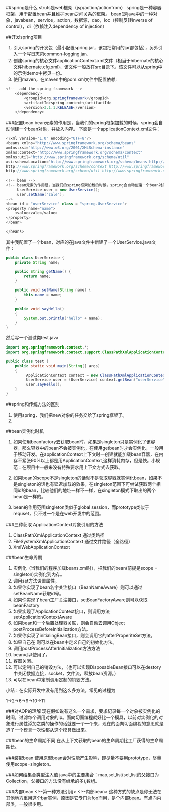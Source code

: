 ##spring是什么
struts是web框架（jsp/action/actionfrom）
spring是一种容器框架，用于配置bean并且维护bean之间关系的框架。
bean(是java中的一种对象，javabean，service，action，数据源，dao，ioc（控制反转inverse of control），di（依赖注入dependency of injection）


##开发spring项目
1. 引入spring的开发包（最小配置spring.jar，该包把常用的jar都包括），另外引入一个写日志包common-logging.jar。
2. 创建spring的核心文件applicationContext.xml文件（相当于hibernate的核心文件hibernate.cfg.xml)，该文件一般放在src目录下。该文件可以从spring中的示例demo中拷贝一份。
3. 使用maven，在maven中的pom.xml文件中配置依赖:

```java
<!--  add the spring framework -->
    <dependency>
        <groupId>org.springframework</groupId>
    	<artifactId>spring-context</artifactId>
    	<version>3.1.1.RELEASE</version>
    </dependency>
```

###配置bean
bean元素的作用是，当我们的spring框架加载的时候，spring会自动创建一个bean对象，并放入内存。
下面是一个applicationContext.xml文件：
```java
<?xml version="1.0" encoding="UTF-8"?>
<beans xmlns="http://www.springframework.org/schema/beans"
xmlns:xsi="http://www.w3.org/2001/XMLSchema-instance"
xmlns:context="http://www.springframework.org/schema/context"
xmlns:util="http://www.springframework.org/schema/util"
xsi:schemaLocation="http://www.springframework.org/schema/beans http://www.springframework.org/schema/beans/spring-beans-2.5.xsd
http://www.springframework.org/schema/context http://www.springframework.org/schema/context/spring-context-3.0.xsd
http://www.springframework.org/schema/util http://www.springframework.org/schema/util/spring-util-2.5.xsd">

<!-- bean -->
<!-- bean元素的作用是，当我们的spring框架加载的时候，spring会自动创建一个bean对象，并放入内存。
     UserService user = new UserService();
	 user.setName("zale");
-->
<bean id = "userService" class = "spring.UserService">
<property name="name">
	<value>zale</value>
</property>
</bean>

</beans>
```
其中我配置了一个bean，对应的在java文件中新建了一个UserService.java文件：
```java
public class UserService {
    private String name;

	public String getName() {
		return name;
	}

	public void setName(String name) {
		this.name = name;
	}
	
	public void sayHello()
	{
		System.out.println("hello" + name);
	}
}
```

然后写一个测试类test.java
```java
import org.springframework.context.*;
import org.springframework.context.support.ClassPathXmlApplicationContext;

public class test {
    public static void main(String[] args)
	{
		 ApplicationContext context = new ClassPathXmlApplicationContext("applicationContext.xml");
		 UserService user = (UserService) context.getBean("userService");
		 user.sayHello();
	}
}
```

##spring和传统方法的区别
1. 使用spring，我们把new对象的任务交给了spring框架了。
2. 

##bean实例化时机
1. 如果使用beanfactory去获取bean时，如果是singleton只是实例化了该容器，那么容器中的bean不会被实例化，在使用getbean时才会实例化，一般用于移动开发。在applicationContext上下文时一创建就能加载bean容器，在内存不紧张90%以上都是用ApplicationContext,这样消耗内存，但是快。小规范：在项目中一般来没有特殊要求用上下文方式去获取。

2. 如果bean的scope不是singleton的话就不是获取容器就实例化bean，如果不是singleton的话也有延迟加载的效果，在singleton范围下可尝试获取两个相同id的bean，比较他们的地址一样不一样，在singleton模式下取出的两个bean是一样的。

3. bean的作用范围singleton类似于global session，而prototype类似于requset，只不过一个是在web开发中的范围。

###三种获取 ApplicationContext对象引用的方法
1. ClassPathXmlApplicationContext 通过类路径
2. FileSystemXmlApplicationContext 通过文件路径（全路径）
3. XmlWebApplicationContext

###bean生命周期
1. 实例化（当我们的程序加载beans.xml时），把我们的bean(前提是scope = singleton)实例化到内存。
2. 调用set方法设置属性。
3. 如果你实现了bean名字关注接口（BeanNameAware）则可以通过setBeanName获取id号。
4. 如果你实现了bean工厂关注接口，setBeanFactoryAware则可以获取beanFactory
5. 如果实现了ApplicationContext接口，则调用方法setApplicationContextAware
6. 如果bean和一个后置处理器关联，则会自动去调用Object postProcessBeforeInitialization方法。
7. 如果你实现了initialingBean接口，则会调用它的afterProperiteSet方法。
8. 如果自己在<bean init-method= "init"/> 则可以在bean中定义自己的初始化方法。
9. 调用postProcessAfterInitialization方法方法
10. bean可以使用了。
11. 容器关闭。
12. 可以定制自己的销毁方法，（也可以实现DisposableBean接口可以在destory中关闭数据连接，socket，文件流，释放bean资源。）
13. 可以在bean中定制<bean destory-method = "fun1"/>调用定制的销毁方法。

小结：在实际开发中没有用到这么多方法，常见的过程为

1->2->6->9->10->11

###对AOP的理解
现在假如说有这么一个需求，要求记录每一个对象被实例化的时间，过滤每个调用对象的ip。面向切面编程就好比一个模具，以前对实例化的对象进行属性添加之类的操作的话就要一个一个来，现在的面向切面编程的意思就是造了一个模具一次性都从这个模具做出来。

###bean的生命周期不同
在从上下文获取的bean的生命周期比工厂获得的生命周期长。

###装配bean
使用原型bean会对性能产生影响，即尽量不要用prototype，尽量使用scope=singleton。

###如何给集合类型注入值
java中的主要集合：map,set,list(set,list的父接口为Collection<E>，父接口的方法没有继承的多),数组。

###内部bean
<bean id = "foo" class = "..">
    <property name = "bar">
    <!--第一种方法引用>
    <ref bean = "bean对象名"/>
    <!--内部bean>
    <bean>
        <propety>
        </propety>
    </bean>
    </propety>
</bean>
这种方式的缺点是你无法在其他地方重用这个bar实例，原因是它专门为foo而用，是个内部bean。有点向内部类，一般很少用。
